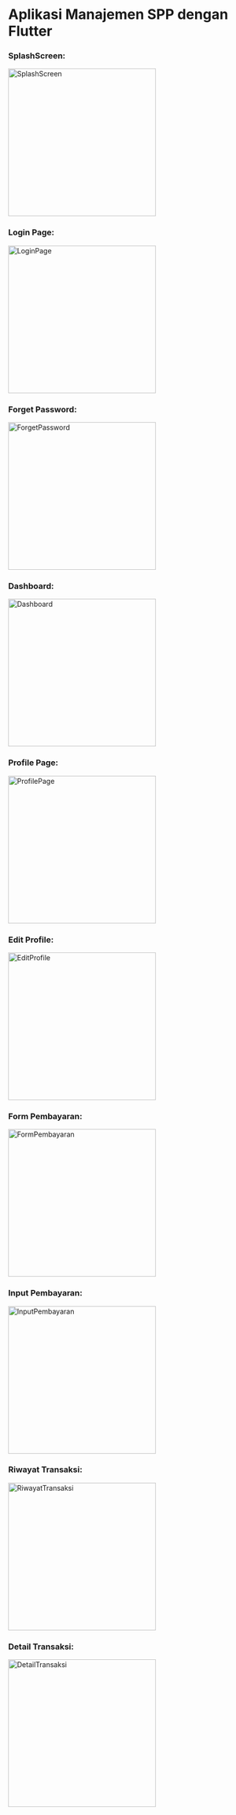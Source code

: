 # Aplikasi Manajemen SPP dengan Flutter

### SplashScreen:
<img src="https://github.com/IrfanNasyakban/Manajemen-Spp-Flutter/assets/70449673/68d530d2-3d39-4e40-9f0e-90597fb72f7a.png" alt="SplashScreen" width="300">

### Login Page:
<img src="https://github.com/IrfanNasyakban/Manajemen-Spp-Flutter/assets/70449673/f1493a72-d3a5-4634-bde6-ba24914666bc.png" alt="LoginPage" width="300">

### Forget Password:
<img src="https://github.com/IrfanNasyakban/Manajemen-Spp-Flutter/assets/70449673/ba1f0b48-265c-4d24-ae81-e29e1b101b9b.png" alt="ForgetPassword" width="300">

### Dashboard:
<img src="https://github.com/IrfanNasyakban/Manajemen-Spp-Flutter/assets/70449673/a027d9d0-d6e6-4fde-87fc-7cd8dd44bf40.png" alt="Dashboard" width="300">

### Profile Page:
<img src="https://github.com/IrfanNasyakban/Manajemen-Spp-Flutter/assets/70449673/5aac8a94-1174-4976-9461-c1ff7e933f7c.png" alt="ProfilePage" width="300">

### Edit Profile:
<img src="https://github.com/IrfanNasyakban/Manajemen-Spp-Flutter/assets/70449673/7a5e39aa-36cc-49d4-912f-4c2894e4e897.png" alt="EditProfile" width="300">

### Form Pembayaran:
<img src="https://github.com/IrfanNasyakban/Manajemen-Spp-Flutter/assets/70449673/70449673/8199c638-0a95-41a8-a7e7-17ad0a3c80ce.png" alt="FormPembayaran" width="300">

### Input Pembayaran:
<img src="https://github.com/IrfanNasyakban/Manajemen-Spp-Flutter/assets/70449673/a9ba2215-e943-4c18-8b38-536e093c731d.png" alt="InputPembayaran" width="300">

### Riwayat Transaksi:
<img src="https://github.com/IrfanNasyakban/Manajemen-Spp-Flutter/assets/70449673/4805f0c9-13fc-46e2-a8a5-525feb535394.png" alt="RiwayatTransaksi" width="300">

### Detail Transaksi:
<img src="https://github.com/IrfanNasyakban/Manajemen-Spp-Flutter/assets/70449673/30e10c9f-d963-4770-8181-cc3cf46f84ea.png" alt="DetailTransaksi" width="300">
